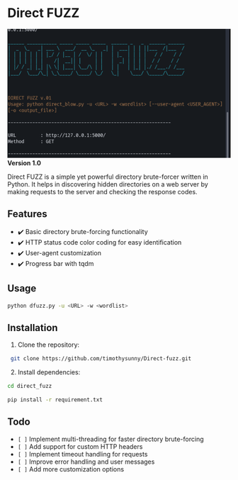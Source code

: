 # Direct FUZZ
![Direct FUZZ ASCII ART ](https://github.com/timothysunny/direct-fuzz/blob/main/default/dfuzz.png?raw=true)
**Version 1.0**

Direct FUZZ is a simple yet powerful directory brute-forcer written in Python. It helps in discovering hidden directories on a web server by making requests to the server and checking the response codes.

## Features

- ✔️ Basic directory brute-forcing functionality
- ✔️ HTTP status code color coding for easy identification
- ✔️ User-agent customization
- ✔️ Progress bar with tqdm

 ## Usage

```bash
python dfuzz.py -u <URL> -w <wordlist>
```

## Installation

1. Clone the repository:
  ```sh
   git clone https://github.com/timothysunny/Direct-fuzz.git
 ```

2. Install dependencies:
  ```sh
  cd direct_fuzz
  ```
  ```sh
  pip install -r requirement.txt
  ```
## Todo

- `[ ]` Implement multi-threading for faster directory brute-forcing
- `[ ]` Add support for custom HTTP headers
- `[ ]` Implement timeout handling for requests
- `[ ]` Improve error handling and user messages
- `[ ]` Add more customization options


